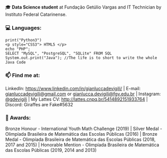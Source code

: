 🎓 **Data Science student** at Fundação Getúlio Vargas and IT Technician by Instituto Federal Catarinense. <br>

### 💻 Languages:
```
print("Python3")
<p style="CSS3"> HTML5 </p>
echo "PHP";
SELECT "MySQL", "PostgreSQL", "SQLite" FROM SQL
System.out.print("Java"); //The life is to short to write the whole Java Code
```

### 📫 Find me at:
LinkedIn: https://www.linkedin.com/in/gianluccadevigili/ | E-mail: gianluccadevigili@gmail.com or gianlucca.devigili@fgv.edu.br | Instagram: <a href="https://www.instagram.com/gdevigili/">@gdevigili</a> | My Lattes CV: http://lattes.cnpq.br/5414892151933764 | Discord: Giraffes are Fake#5632

### 🏅 Awards:
Bronze Honour - International Youth Math Challenge (2019) | Silver Medal - Olimpíada Brasileira de Matemática das Escolas Públicas (2016) | Bronze Medal - Olimpíada Brasileira de Matemática das Escolas Públicas (2018, 2017 and 2015) | Honorable Mention - Olimpíada Brasileira de Matemática das Escolas Públicas (2019, 2014 and 2013)
